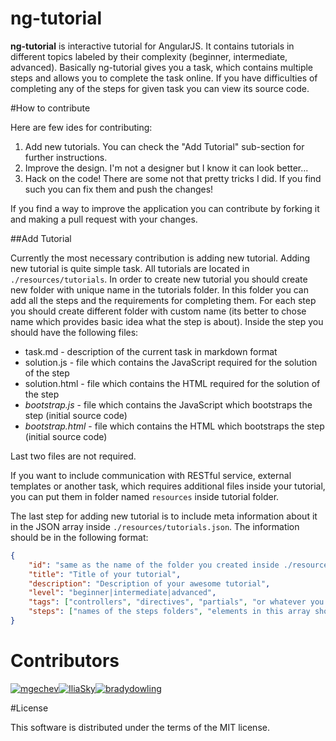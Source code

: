 # ng-tutorial

**ng-tutorial** is interactive tutorial for AngularJS. It contains tutorials in different topics labeled by their complexity (beginner, intermediate, advanced). Basically ng-tutorial gives you a task, which contains multiple steps and allows you to complete the task online. If you have difficulties of completing any of the steps for given task you can view its source code.

#How to contribute

Here are few ides for contributing:

1. Add new tutorials. You can check the "Add Tutorial" sub-section for further instructions.
2. Improve the design. I'm not a designer but I know it can look better...
3. Hack on the code! There are some not that pretty tricks I did. If you find such you can fix them and push the changes!

If you find a way to improve the application you can contribute by forking it and making a pull request with your changes.

##Add Tutorial

Currently the most necessary contribution is adding new tutorial. Adding new tutorial is quite simple task. All tutorials are located in `./resources/tutorials`. In order to create new tutorial you should create new folder with unique name in the tutorials folder. In this folder you can add all the steps and the requirements for completing them. For each step you should create different folder with custom name (its better to chose name which provides basic idea what the step is about). Inside the step you should have the following files:

* task.md - description of the current task in markdown format
* solution.js - file which contains the JavaScript required for the solution of the step
* solution.html - file which contains the HTML required for the solution of the step
* *bootstrap.js* - file which contains the JavaScript which bootstraps the step (initial source code)
* *bootstrap.html* - file which contains the HTML which bootstraps the step (initial source code)

Last two files are not required.

If you want to include communication with RESTful service, external templates or another task, which requires additional files inside your tutorial, you can put them in folder named `resources` inside tutorial folder.

The last step for adding new tutorial is to include meta information about it in the JSON array inside `./resources/tutorials.json`. The information should be in the following format:

```JSON
{
	"id": "same as the name of the folder you created inside ./resources/tutorials",
	"title": "Title of your tutorial",
	"description": "Description of your awesome tutorial",
	"level": "beginner|intermediate|advanced",
	"tags": ["controllers", "directives", "partials", "or whatever you think will be appropriate for your tutorial"],
	"steps": ["names of the steps folders", "elements in this array should be ordered by the steps order"]
}
```

# Contributors

[![mgechev](https://avatars.githubusercontent.com/u/455023?v=3&s=117)](https://github.com/mgechev)[![IliaSky](https://avatars.githubusercontent.com/u/2514449?v=3&s=117)](https://github.com/IliaSky)[![bradydowling](https://avatars.githubusercontent.com/u/6668371?v=3&s=117)](https://github.com/bradydowling)


#License

This software is distributed under the terms of the MIT license.